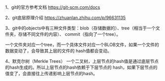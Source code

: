 1、git的官方参考文档
https://git-scm.com/docs

2、git底层原理介绍
https://zhuanlan.zhihu.com/p/96631135

3、git中的objects中有三种文件类型：blob（存储数据的）、tree（相当于一个文件夹，存储不同文件的内容）、
commit（指向了一个tree）。

一个文件夹对应一个tree，而一个具体文件对应一个BLOB文件，如果一个文件的数据变动了，会导致其上层的文件的
hash值都会变动。

4、默克尔树（Merkle Trees）
一个二叉树，上层节点的hash值是通过底层节点的hash生成的。所以上层节点的hash依赖于下层节点的
hash，如果下层节点的值变了，会直接往上传递影响上层节点的hash。
